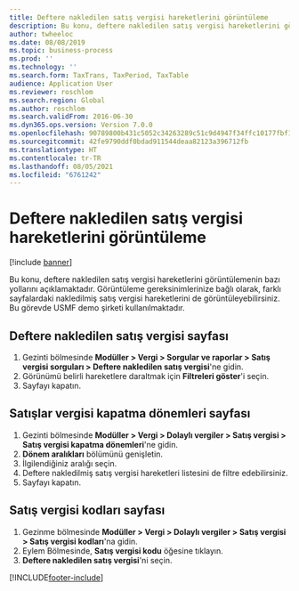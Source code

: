 ```yaml
---
title: Deftere nakledilen satış vergisi hareketlerini görüntüleme
description: Bu konu, deftere nakledilen satış vergisi hareketlerini görüntülemenin bazı yollarını açıklamaktadır.
author: twheeloc
ms.date: 08/08/2019
ms.topic: business-process
ms.prod: ''
ms.technology: ''
ms.search.form: TaxTrans, TaxPeriod, TaxTable
audience: Application User
ms.reviewer: roschlom
ms.search.region: Global
ms.author: roschlom
ms.search.validFrom: 2016-06-30
ms.dyn365.ops.version: Version 7.0.0
ms.openlocfilehash: 90789800b431c5052c34263289c51c9d4947f34ffc10177fbf1b14d8012d3bed
ms.sourcegitcommit: 42fe9790ddf0bdad911544deaa82123a396712fb
ms.translationtype: HT
ms.contentlocale: tr-TR
ms.lasthandoff: 08/05/2021
ms.locfileid: "6761242"
---
```

# <a name="view-posted-sales-tax-transactions"></a>Deftere nakledilen satış vergisi hareketlerini görüntüleme

[!include [banner](../../includes/banner.md)]

Bu konu, deftere nakledilen satış vergisi hareketlerini görüntülemenin bazı yollarını açıklamaktadır. Görüntüleme gereksinimlerinize bağlı olarak, farklı sayfalardaki nakledilmiş satış vergisi hareketlerini de görüntüleyebilirsiniz. Bu görevde USMF demo şirketi kullanılmaktadır.

## <a name="posted-sales-tax-page"></a>Deftere nakledilen satış vergisi sayfası

1. Gezinti bölmesinde **Modüller > Vergi > Sorgular ve raporlar > Satış vergisi sorguları > Deftere nakledilen satış vergisi**'ne gidin.
2. Görünümü belirli hareketlere daraltmak için **Filtreleri göster**'i seçin.
3. Sayfayı kapatın.

## <a name="sales-tax-settlement-periods-page"></a>Satışlar vergisi kapatma dönemleri sayfası

1. Gezinti bölmesinde **Modüller > Vergi > Dolaylı vergiler > Satış vergisi > Satış vergisi kapatma dönemleri**'ne gidin.
2. **Dönem aralıkları** bölümünü genişletin.
3. İlgilendiğiniz aralığı seçin.
4. Deftere nakledilmiş satış vergisi hareketleri listesini de filtre edebilirsiniz.
5. Sayfayı kapatın.

## <a name="sales-tax-codes-page"></a>Satış vergisi kodları sayfası

1. Gezinme bölmesinde **Modüller > Vergi > Dolaylı vergiler > Satış vergisi > Satış vergisi kodları**'na gidin.
2. Eylem Bölmesinde, **Satış vergisi kodu** öğesine tıklayın.
3. **Deftere nakledilen satış vergisi**'ni seçin.



[!INCLUDE[footer-include](../../../includes/footer-banner.md)]